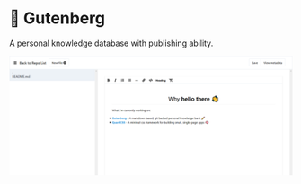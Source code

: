 # 📝 Gutenberg

A personal knowledge database with publishing ability.

![Preview](assets/img/screenshot.png)
